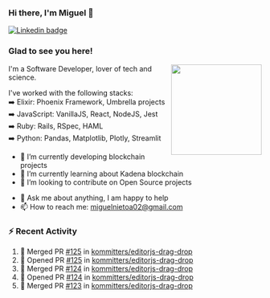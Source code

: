 ### Hi there, I'm Miguel 👋

<a href="https://linkedin.com/in/miguelnietoa/" target="_blank" rel="noopener noreferrer">
  <img src="https://img.shields.io/badge/-LinkedIn-0e76a8?style=flat-square&logo=Linkedin&logoColor=white" alt="Linkedin badge">
</a>
<!-- [![Website Badge](https://img.shields.io/badge/Website-3b5998?style=flat-square&logo=google-chrome&logoColor=white)](#notavailablenow#) 

<img src="https://i.imgur.com/tbrLrt5.gif" width=400 alt="Coding GIF" align="right"/>
-->


### Glad to see you here!
<a href="https://github.com/miguelnietoa"><img src="https://github-readme-stats.vercel.app/api?username=miguelnietoa&show_icons=true&hide_border=true&count_private=true&include_all_commits=true&theme=tokyonight" height="180em" align="right"/></a>
I'm a Software Developer, lover of tech and science. 

I've worked with the following stacks:\
➡️ Elixir: Phoenix Framework, Umbrella projects\
➡️ JavaScript: VanillaJS, React, NodeJS, Jest\
➡️ Ruby: Rails, RSpec, HAML\
➡️ Python: Pandas, Matplotlib, Plotly, Streamlit

- 🔭 I’m currently developing blockchain projects
- 🌱 I’m currently learning about Kadena blockchain
- 👯 I’m looking to contribute on Open Source projects
<!-- 
- 😄 I just finished a Machine Learning course! 
- 🤔 I’m looking for help with ...
-->
- 💬 Ask me about anything, I am happy to help
- 📫 How to reach me: miguelnietoa02@gmail.com


### ⚡ Recent Activity

<!--START_SECTION:activity-->
1. 🎉 Merged PR [#125](https://github.com/kommitters/editorjs-drag-drop/pull/125) in [kommitters/editorjs-drag-drop](https://github.com/kommitters/editorjs-drag-drop)
2. 💪 Opened PR [#125](https://github.com/kommitters/editorjs-drag-drop/pull/125) in [kommitters/editorjs-drag-drop](https://github.com/kommitters/editorjs-drag-drop)
3. 🎉 Merged PR [#124](https://github.com/kommitters/editorjs-drag-drop/pull/124) in [kommitters/editorjs-drag-drop](https://github.com/kommitters/editorjs-drag-drop)
4. 💪 Opened PR [#124](https://github.com/kommitters/editorjs-drag-drop/pull/124) in [kommitters/editorjs-drag-drop](https://github.com/kommitters/editorjs-drag-drop)
5. 🎉 Merged PR [#123](https://github.com/kommitters/editorjs-drag-drop/pull/123) in [kommitters/editorjs-drag-drop](https://github.com/kommitters/editorjs-drag-drop)
<!--END_SECTION:activity-->
